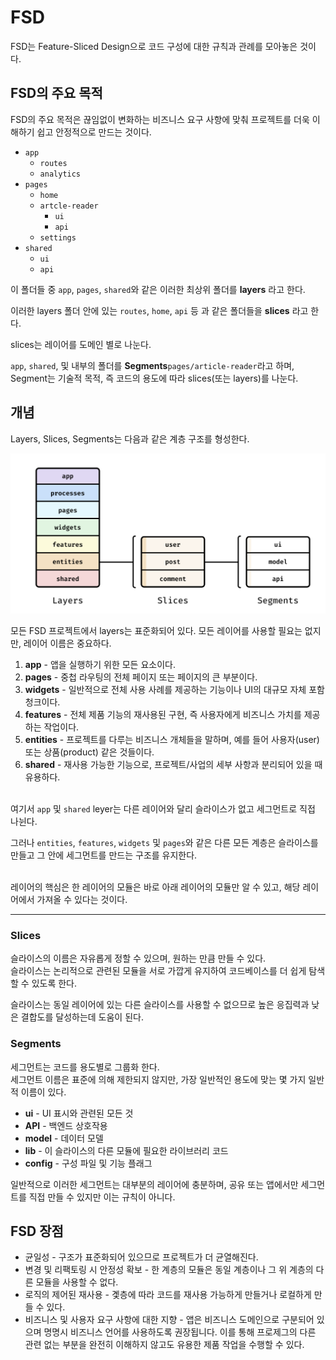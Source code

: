 # FSD
FSD는 Feature-Sliced Design으로 코드 구성에 대한 규칙과 관례를 모아놓은 것이다.

## FSD의 주요 목적
FSD의 주요 목적은 끊임없이 변화하는 비즈니스 요구 사항에 맞춰 프로젝트를 더욱 이해하기 쉽고 안정적으로 만드는 것이다.

- `app`
  - `routes`
  - `analytics`
- `pages`
  - `home`
  - `artcle-reader`
    - `ui`
    - `api`
  - `settings`
- `shared`
  - `ui`
  - `api`

이 폴더들 중 `app`, `pages`, `shared`와 같은 이러한 최상위 폴더를 **layers** 라고 한다.

이러한 layers 폴더 안에 있는 `routes`, `home`, `api` 등 과 같은 폴더들을 **slices** 라고 한다.

slices는 레이어를 도메인 별로 나눈다.

`app`, `shared`, 및 내부의 폴더를 **Segments**`pages/article-reader`라고 하며, Segment는 기술적 목적, 즉 코드의 용도에 따라 slices(또는 layers)를 나눈다.

## 개념
Layers, Slices, Segments는 다음과 같은 계층 구조를 형성한다.

![alt text](image.png)

모든 FSD 프로젝트에서 layers는 표준화되어 있다.
모든 레이어를 사용할 필요는 없지만, 레이어 이름은 중요하다.

1. **app** - 앱을 실행하기 위한 모든 요소이다.
2. **pages** - 중첩 라우팅의 전체 페이지 또는 페이지의 큰 부분이다.
3. **widgets** - 일반적으로 전체 사용 사례를 제공하는 기능이나 UI의 대규모 자체 포함 청크이다.
4. **features** - 전체 제품 기능의 재사용된 구현, 즉 사용자에게 비즈니스 가치를 제공하는 작업이다.
5. **entities** - 프로젝트를 다루는 비즈니스 개체들을 말하며, 예를 들어 사용자(user) 또는 상품(product) 같은 것들이다.
6. **shared** - 재사용 가능한 기능으로, 프로젝트/사업의 세부 사항과 분리되어 있을 때 유용하다.
<br><br>

여기서 `app` 및 `shared` leyer는 다른 레이어와 달리 슬라이스가 없고 세그먼트로 직접 나뉜다.
<br>

그러나 `entities`, `features`, `widgets` 및 `pages`와 같은 다른 모든 계층은 슬라이스를 만들고 그 안에 세그먼트를 만드는 구조를 유지한다.

<br>
레이어의 핵심은 한 레이어의 모듈은 바로 아래 레이어의 모듈만 알 수 있고, 해당 레이어에서 가져올 수 있다는 것이다.
<hr>

### Slices
슬라이스의 이름은 자유롭게 정할 수 있으며, 원하는 만큼 만들 수 있다.<br>
슬라이스는 논리적으로 관련된 모듈을 서로 가깝게 유지하여 코드베이스를 더 쉽게 탐색할 수 있도록 한다.

슬라이스는 동일 레이어에 있는 다른 슬라이스를 사용할 수 없으므로 높은 응집력과 낮은 결합도를 달성하는데 도움이 된다.

### Segments
세그먼트는 코드를 용도별로 그룹화 한다. <br>
세그먼트 이름은 표준에 의해 제한되지 않지만, 가장 일반적인 용도에 맞는 몇 가지 일반적 이름이 있다.

- **ui** - UI 표시와 관련된 모든 것
- **API** - 백엔드 상호작용
- **model** - 데이터 모델
- **lib** - 이 슬라이스의 다른 모듈에 필요한 라이브러리 코드
- **config** - 구성 파일 및 기능 플래그

일반적으로 이러한 세그먼트는 대부분의 레이어에 충분하며, 공유 또는 앱에서만 세그먼트를 직접 만들 수 있지만 이는 규칙이 아니다.

## FSD 장점
- 균일성 - 구조가 표준화되어 있으므로 프로젝트가 더 균열해진다.
- 변경 및 리팩토링 시 안정성 확보 - 한 계층의 모듈은 동일 계층이나 그 위 계층의 다른 모듈을 사용할 수 없다.
- 로직의 제어된 재사용 - 곛층에 따라 코드를 재사용 가능하게 만들거나 로컬하게 만들 수 있다.
- 비즈니스 및 사용자 요구 사항에 대한 지향 - 앱은 비즈니스 도메인으로 구분되어 있으며 명명시 비즈니스 언어를 사용하도록 권장됩니다. 이를 통해 프로제그의 다른  관련 없는 부분을 완전히 이해하지 않고도 유용한 제품 작업을 수행할 수 있다.

